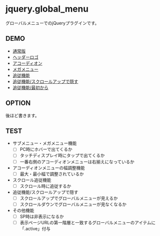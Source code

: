 # jquery.global_menu
グローバルメニューでのjQueryプラグインです。

## DEMO
- [通常版](https://jungissei.github.io/jquery.global_menu/demo/index.html)
- [ヘッダーロゴ](https://jungissei.github.io/jquery.global_menu/demo/index2.html)
- [アコーディオン](https://jungissei.github.io/jquery.global_menu/demo/index3.html)
- [メガメニュー](https://jungissei.github.io/jquery.global_menu/demo/index4.html)
- [追従機能](https://jungissei.github.io/jquery.global_menu/demo/index5.html)
- [追従機能/スクロールアップで隠す](https://jungissei.github.io/jquery.global_menu/demo/index6.html)
- [追従機能/最初から](https://jungissei.github.io/jquery.global_menu/demo/index7.html)


## OPTION
後ほど書きます。

## TEST
- サブメニュー・メガメニュー機能
  - [ ] PC時にホバーで出てくるか
  - [ ] タッチディスプレイ時にタップで出てくるか
  - [ ] 一番右側のアコーディオンメニューは右揃えになっているか
- アコーディオンメニューの幅調整機能
  - [ ] 最大・最小幅で調整されているか
- スクロール追従機能
  - [ ] スクロール時に追従するか
- 追従機能/スクロールアップで隠す
  - [ ] スクロールアップでグローバルメニューが見えるか
  - [ ] スクロールダウンでグローバルメニューが見なくなるか
- その他機能
  - [ ] SP時は非表示になるか
  - [ ] 表示ページURLの第一階層と一致するグローバルメニューのアイテムに「.active」付与
